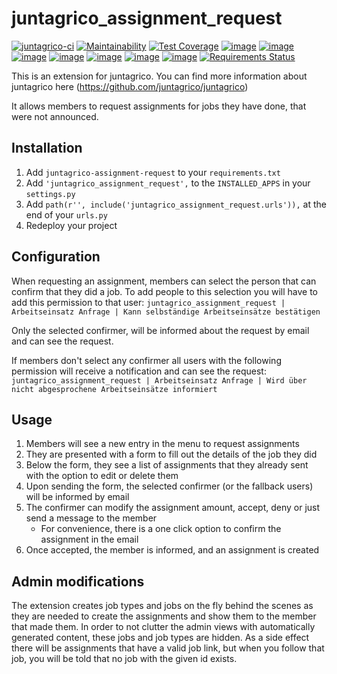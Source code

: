 # juntagrico_assignment_request

[![juntagrico-ci](https://github.com/juntagrico/juntagrico-assignment-request/actions/workflows/juntagrico-ci.yml/badge.svg?branch=main&event=push)](https://github.com/juntagrico/juntagrico-assignment-request/actions/workflows/juntagrico-ci.yml)
[![Maintainability](https://api.codeclimate.com/v1/badges/6c1a453b157b9395a858/maintainability)](https://codeclimate.com/github/juntagrico/juntagrico-assignment-request/maintainability)
[![Test Coverage](https://api.codeclimate.com/v1/badges/6c1a453b157b9395a858/test_coverage)](https://codeclimate.com/github/juntagrico/juntagrico-assignment-request/test_coverage)
[![image](https://img.shields.io/pypi/v/juntagrico_assignment_request.svg)](https://pypi.python.org/pypi/juntagrico_assignment_request)
[![image](https://img.shields.io/pypi/l/juntagrico_assignment_request.svg)](https://pypi.python.org/pypi/juntagrico_assignment_request)
[![image](https://img.shields.io/pypi/pyversions/juntagrico_assignment_request.svg)](https://pypi.python.org/pypi/juntagrico_assignment_request)
[![image](https://img.shields.io/pypi/status/juntagrico_assignment_request.svg)](https://pypi.python.org/pypi/juntagrico_assignment_request)
[![image](https://img.shields.io/pypi/dm/juntagrico_assignment_request.svg)](https://pypi.python.org/pypi/juntagrico_assignment_request/)
[![image](https://img.shields.io/github/last-commit/juntagrico/juntagrico-assignment-request.svg)](https://github.com/juntagrico/juntagrico-assignment-request)
[![image](https://img.shields.io/github/commit-activity/y/juntagrico/juntagrico-assignment-request)](https://github.com/juntagrico/juntagrico-assignment-request)
[![Requirements Status](https://requires.io/github/juntagrico/juntagrico-assignment-request/requirements.svg?branch=main)](https://requires.io/github/juntagrico/juntagrico-assignment-request/requirements/?branch=main)

This is an extension for juntagrico. You can find more information about juntagrico here
(https://github.com/juntagrico/juntagrico)

It allows members to request assignments for jobs they have done, that were not announced.

## Installation

1. Add `juntagrico-assignment-request` to your `requirements.txt`
2. Add `'juntagrico_assignment_request',` to the `INSTALLED_APPS` in your `settings.py`
3. Add `path(r'', include('juntagrico_assignment_request.urls')),` at the end of your `urls.py`
4. Redeploy your project

## Configuration

When requesting an assignment, members can select the person that can confirm that they did a job.
To add people to this selection you will have to add this permission to that user: `juntagrico_assignment_request | Arbeitseinsatz Anfrage | Kann selbständige Arbeitseinsätze bestätigen`

Only the selected confirmer, will be informed about the request by email and can see the request.

If members don't select any confirmer all users with the following permission will receive a notification and can see the request: `juntagrico_assignment_request | Arbeitseinsatz Anfrage | Wird über nicht abgesprochene Arbeitseinsätze informiert`

## Usage

1. Members will see a new entry in the menu to request assignments
2. They are presented with a form to fill out the details of the job they did
3. Below the form, they see a list of assignments that they already sent with the option to edit or delete them
4. Upon sending the form, the selected confirmer (or the fallback users) will be informed by email
5. The confirmer can modify the assignment amount, accept, deny or just send a message to the member
    - For convenience, there is a one click option to confirm the assignment in the email
6. Once accepted, the member is informed, and an assignment is created

## Admin modifications

The extension creates job types and jobs on the fly behind the scenes as they are needed to create the assignments and show them to the member that made them.
In order to not clutter the admin views with automatically generated content, these jobs and job types are hidden.
As a side effect there will be assignments that have a valid job link, but when you follow that job, you will be told that no job with the given id exists.
